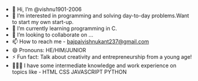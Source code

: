 - 👋 Hi, I’m @vishnu1901-2006
- 👀 I’m interested in programming and solving day-to-day problems.Want to start my own start-up. 
- 🌱 I’m currently learning programming in C.
- 💞️ I’m looking to collaborate on ...
- 📫 How to reach me - bajpaivishnukant237@gmail.com
- 😄 Pronouns: HE/HIM/JUNIOR
- ⚡ Fun fact: Talk about creativity and entrepreneurship from a young age!
- 🏃‍♂️‍➡️ I have some intermediate knowledge and work experience on topics like - HTML CSS JAVASCRIPT PYTHON
<!---
vishnu1901-2006/vishnu1901-2006 is a ✨ special ✨ repository because its `README.md` (this file) appears on your GitHub profile.
You can click the Preview link to take a look at your changes.
--->
